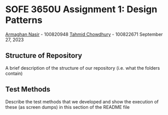 # SOFE 3650U Assignment 1: Design Patterns
[Armaghan Nasir](https://github.com/Armaghan180) - 100820948
[Tahmid Chowdhury](https://github.com/tahmid-chowdhury) - 100822671
September 27, 2023

## Structure of Repository
A brief description of the structure of our repository (i.e. what the folders contain)

## Test Methods
Describe the test methods that we developed and show the execution of these (as screen dumps) in this section of the README file
